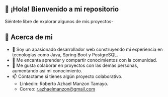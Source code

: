 ## 👋 ¡Hola! Bienvenido a mi repositorio
Siéntete libre de explorar algunos de mis proyectos-

## 🧐 Acerca de mi
- 👀 Soy un apasionado desarrollador web construyendo mi experiencia en tecnologías como Java, Spring Boot y PostgreSQL. 
- 🌱 Me encanta aprender y compartir conocimientos con la comunidad.
- 💞️ Me gusta colaborar en proyectos con las demás personas, aumentando así mi conocimiento.
- 📫 Cóntactame si tienes algún proyecto colaborativo.
  - Linkedin: Roberto Azhael Manzon Tamayo.
  - Correo: r.azhaelmanzon@gmail.com

<!---
AzhaelMz/AzhaelMz is a ✨ special ✨ repository because its `README.md` (this file) appears on your GitHub profile.
You can click the Preview link to take a look at your changes.
--->
